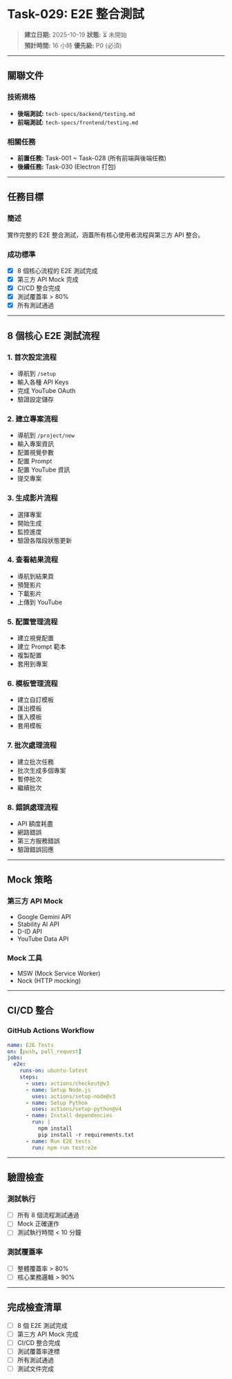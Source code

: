 # Task-029: E2E 整合測試

> **建立日期:** 2025-10-19
> **狀態:** ⏳ 未開始  
> **預計時間:** 16 小時
> **優先級:** P0 (必須)

---

## 關聯文件

### 技術規格
- **後端測試:** `tech-specs/backend/testing.md`
- **前端測試:** `tech-specs/frontend/testing.md`

### 相關任務
- **前置任務:** Task-001 ~ Task-028 (所有前端與後端任務)
- **後續任務:** Task-030 (Electron 打包)

---

## 任務目標

### 簡述
實作完整的 E2E 整合測試，涵蓋所有核心使用者流程與第三方 API 整合。

### 成功標準
- [x] 8 個核心流程的 E2E 測試完成
- [x] 第三方 API Mock 完成
- [x] CI/CD 整合完成
- [x] 測試覆蓋率 > 80%
- [x] 所有測試通過

---

## 8 個核心 E2E 測試流程

### 1. 首次設定流程
- 導航到 `/setup`
- 輸入各種 API Keys
- 完成 YouTube OAuth
- 驗證設定儲存

### 2. 建立專案流程
- 導航到 `/project/new`
- 輸入專案資訊
- 配置視覺參數
- 配置 Prompt
- 配置 YouTube 資訊
- 提交專案

### 3. 生成影片流程
- 選擇專案
- 開始生成
- 監控進度
- 驗證各階段狀態更新

### 4. 查看結果流程
- 導航到結果頁
- 預覽影片
- 下載影片
- 上傳到 YouTube

### 5. 配置管理流程
- 建立視覺配置
- 建立 Prompt 範本
- 複製配置
- 套用到專案

### 6. 模板管理流程
- 建立自訂模板
- 匯出模板
- 匯入模板
- 套用模板

### 7. 批次處理流程
- 建立批次任務
- 批次生成多個專案
- 暫停批次
- 繼續批次

### 8. 錯誤處理流程
- API 額度耗盡
- 網路錯誤
- 第三方服務錯誤
- 驗證錯誤回應

---

## Mock 策略

### 第三方 API Mock
- Google Gemini API
- Stability AI API
- D-ID API
- YouTube Data API

### Mock 工具
- MSW (Mock Service Worker)
- Nock (HTTP mocking)

---

## CI/CD 整合

### GitHub Actions Workflow
```yaml
name: E2E Tests
on: [push, pull_request]
jobs:
  e2e:
    runs-on: ubuntu-latest
    steps:
      - uses: actions/checkout@v3
      - name: Setup Node.js
        uses: actions/setup-node@v3
      - name: Setup Python
        uses: actions/setup-python@v4
      - name: Install dependencies
        run: |
          npm install
          pip install -r requirements.txt
      - name: Run E2E tests
        run: npm run test:e2e
```

---

## 驗證檢查

### 測試執行
- [ ] 所有 8 個流程測試通過
- [ ] Mock 正確運作
- [ ] 測試執行時間 < 10 分鐘

### 測試覆蓋率
- [ ] 整體覆蓋率 > 80%
- [ ] 核心業務邏輯 > 90%

---

## 完成檢查清單

- [ ] 8 個 E2E 測試完成
- [ ] 第三方 API Mock 完成
- [ ] CI/CD 整合完成
- [ ] 測試覆蓋率達標
- [ ] 所有測試通過
- [ ] 測試文件完成

